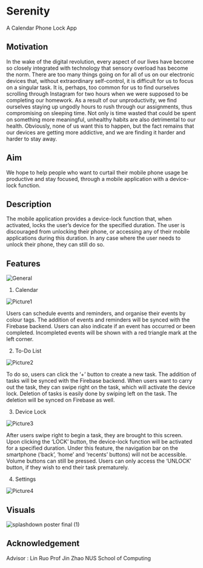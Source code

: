 # Serenity
A Calendar Phone Lock App

## Motivation
In the wake of the digital revolution, every aspect of our lives have become so closely integrated with technology that sensory overload has become the norm. There are too many things going on for all of us on our electronic devices that, without extraordinary self-control, it is difficult for us to focus on a singular task.
It is, perhaps, too common for us to find ourselves scrolling through Instagram for two hours when we were supposed to be completing our homework. As a result of our unproductivity, we find ourselves staying up ungodly hours to rush through our assignments, thus compromising on sleeping time. Not only is time wasted that could be spent on something more meaningful, unhealthy habits are also detrimental to our health. Obviously, none of us want this to happen, but the fact remains that our devices are getting more addictive, and we are finding it harder and harder to stay away.

## Aim
We hope to help people who want to curtail their mobile phone usage be productive and stay focused, through a mobile application with a device-lock function.

## Description
The mobile application provides a device-lock function that, when activated, locks the user’s device for the specified duration. The user is discouraged from unlocking their phone, or accessing any of their mobile applications during this duration. In any case where the user needs to unlock their phone, they can still do so.

## Features
![General](https://user-images.githubusercontent.com/69560700/99875791-3e947800-2c2d-11eb-9bed-44013f82d528.png)
1) Calendar

![Picture1](https://user-images.githubusercontent.com/69560700/99875795-43592c00-2c2d-11eb-8212-aeab88198ba1.png)

Users can schedule events and reminders, and organise their events by colour tags. The addition of events and reminders will be synced with the Firebase backend. 
Users can also indicate if an event has occurred or been completed. Incompleted events will be shown with a red triangle mark at the left corner.

2) To-Do List

![Picture2](https://user-images.githubusercontent.com/69560700/99875798-46ecb300-2c2d-11eb-85ad-f9899000adb4.png)

To do so, users can click the ‘+’ button to create a new task. The addition of tasks will be synced with the Firebase backend.
When users want to carry out the task, they can swipe right on the task, which will activate the device lock.
Deletion of tasks is easily done by swiping left on the task. The deletion will be synced on Firebase as well.

3) Device Lock

![Picture3](https://user-images.githubusercontent.com/69560700/99875799-4a803a00-2c2d-11eb-8745-6747dcaed181.png)

After users swipe right to begin a task, they are brought to this screen. Upon clicking the ‘LOCK’ button, the device-lock function will be activated for a specified duration. 
Under this feature, the navigation bar on the smartphone (‘back’, ‘home’ and ‘recents’ buttons) will not be accessible. Volume buttons can still be pressed.
Users can only access the ‘UNLOCK’ button, if they wish to end their task prematurely.

4) Settings

![Picture4](https://user-images.githubusercontent.com/69560700/99875787-36d4d380-2c2d-11eb-9529-912c08ba475a.png)

## Visuals
![splashdown poster final (1)](https://user-images.githubusercontent.com/69560700/99875879-cc706300-2c2d-11eb-843e-54e8240fcd8c.jpg)

## Acknowledgement
Advisor : Lin Ruo
Prof Jin Zhao
NUS School of Computing
